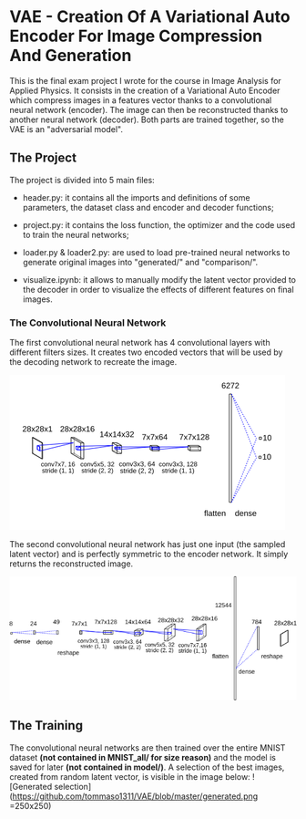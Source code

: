 # VAE - Creation Of A Variational Auto Encoder For Image Compression And Generation

This is the final exam project I wrote for the course in Image Analysis for Applied Physics. It consists in the creation of a Variational Auto Encoder which compress images in a features vector thanks to a convolutional neural network (encoder).
The image can then be reconstructed thanks to another neural network (decoder). Both parts are trained together, so the VAE is an "adversarial model".

## The Project

The project is divided into 5 main files:

* header.py: it contains all the imports and definitions of some parameters, the dataset class and encoder and decoder functions;

* project.py: it contains the loss function, the optimizer and the code used to train the neural networks;

* loader.py & loader2.py: are used to load pre-trained neural networks to generate original images into "generated/" and "comparison/".

* visualize.ipynb: it allows to manually modify the latent vector provided to the decoder in order to visualize the effects of different features on final images.

### The Convolutional Neural Network

The first convolutional neural network has 4 convolutional layers with different filters sizes. It creates two encoded vectors that will be used by the decoding network to recreate the image.

![Encoder structure](https://github.com/tommaso1311/VAE/blob/master/encodercor.png)

The second convolutional neural network has just one input (the sampled latent vector) and is perfectly symmetric to the encoder network. It simply returns the reconstructed image.

![Decoder structure](https://github.com/tommaso1311/VAE/blob/master/decodercor.png)

## The Training

The convolutional neural networks are then trained over the entire MNIST dataset **(not contained in MNIST_all/ for size reason)** and the model is saved for later **(not contained in model/)**.
A selection of the best images, created from random latent vector, is visible in the image below:
![Generated selection](https://github.com/tommaso1311/VAE/blob/master/generated.png =250x250)

